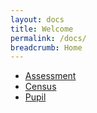```yaml
---
layout: docs
title: Welcome
permalink: /docs/
breadcrumb: Home
---
```


- [Assessment](assessment)
- [Census](census)
- [Pupil](pupil)